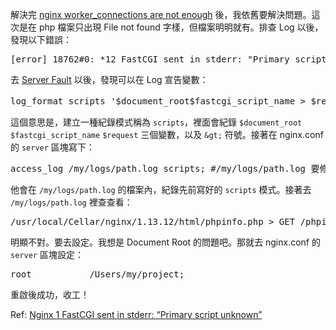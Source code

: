 解決完  [nginx worker_connections are not enough](https://iismmx-rails-blog.herokuapp.com/articles/80)  後，我依舊要解決問題。這次是在 php 檔案只出現 File not found 字樣，但檔案明明就有。排查 Log 以後，發現以下錯誤：

<pre>[error] 18762#0: *12 FastCGI sent in stderr: "Primary script unknown" while reading response header from upstream, client: 127.0.0.1, server: localhost, request: "GET /phpinfo.php HTTP/1.1", upstream: "fastcgi://127.0.0.1:9000", host: "127.0.0.1", referrer: "http://127.0.0.1/"</pre>

去 [Server Fault](https://serverfault.com/a/754378) 以後，發現可以在 Log 宣告變數：

<pre>log_format scripts '$document_root$fastcgi_script_name &gt; $request' #請放在 http 區塊</pre>

這個意思是，建立一種紀錄模式稱為 `scripts`，裡面會紀錄 `$document_root` `$fastcgi_script_name` `$request` 三個變數，以及 `&gt;` 符號。接著在 nginx.conf 的 `server` 區塊寫下：

<pre>access_log /my/logs/path.log scripts; #/my/logs/path.log 要修改為 nginx 可執行的路徑</pre>

他會在 `/my/logs/path.log` 的檔案內，紀錄先前寫好的 `scripts` 模式。接著去 `/my/logs/path.log` 裡查查看：

<pre>/usr/local/Cellar/nginx/1.13.12/html/phpinfo.php > GET /phpinfo.php HTTP/1.1</pre>

明顯不對。要去設定。我想是 Document Root 的問題吧。那就去 nginx.conf 的 `server` 區塊設定：

<pre>root           /Users/my/project;</pre>

重啟後成功，收工！

Ref: [Nginx 1 FastCGI sent in stderr: “Primary script unknown”](https://serverfault.com/questions/517190/nginx-1-fastcgi-sent-in-stderr-primary-script-unknown)